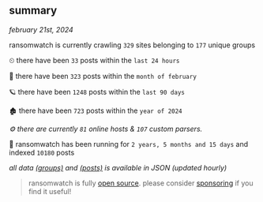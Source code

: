 
## summary
_february 21st, 2024_

ransomwatch is currently crawling `329` sites belonging to `177` unique groups

⏲ there have been `33` posts within the `last 24 hours`

🦈 there have been `323` posts within the `month of february`

🪐 there have been `1248` posts within the `last 90 days`

🏚 there have been `723` posts within the `year of 2024`

_⚙️ there are currently `81` online hosts & `107` custom parsers._

🦕 ransomwatch has been running for `2 years, 5 months and 15 days` and indexed `10180` posts

_all data  [(groups)](http://ransomwhat.telemetry.ltd/groups) and [(posts)](http://ransomwhat.telemetry.ltd/posts) is available in JSON (updated hourly)_

> ransomwatch is fully [open source](https://github.com/joshhighet/ransomwatch#ransomwatch--). please consider [sponsoring](https://github.com/sponsors/joshhighet) if you find it useful!

